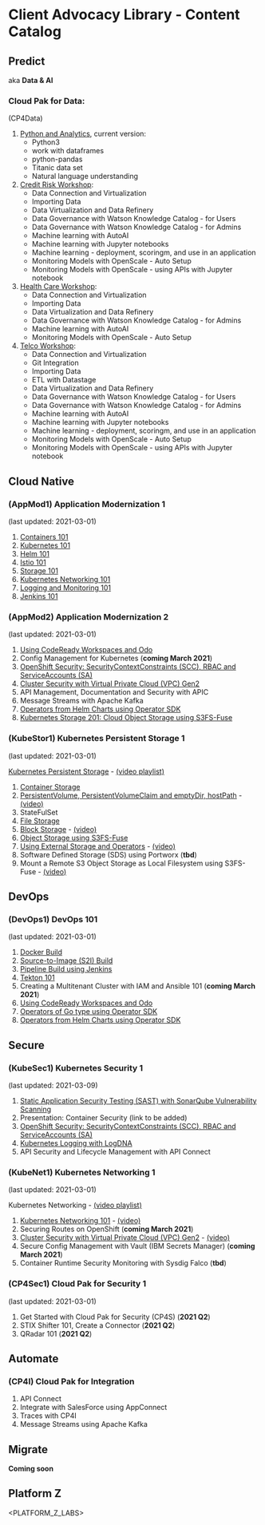 # Client Advocacy Library - Content Catalog

## Predict
aka **Data & AI**

### Cloud Pak for Data:
(CP4Data)

1. [Python and Analytics](https://ibm.github.io/python-and-analytics/), current version: 
    * Python3
    * work with dataframes
    * python-pandas
    * Titanic data set
    * Natural language understanding
2. [Credit Risk Workshop](https://ibm.github.io/credit-risk-workshop-cpd/):
    * Data Connection and Virtualization
    * Importing Data
    * Data Virtualization and Data Refinery
    * Data Governance with Watson Knowledge Catalog - for Users
    * Data Governance with Watson Knowledge Catalog - for Admins
    * Machine learning with AutoAI
    * Machine learning with Jupyter notebooks
    * Machine learning - deployment, scoringm, and use in an application
    * Monitoring Models with OpenScale - Auto Setup
    * Monitoring Models with OpenScale - using APIs with Jupyter notebook
3. [Health Care Workshop](https://ibm.github.io/cpd-workshop-health-care/):
    * Data Connection and Virtualization
    * Importing Data
    * Data Virtualization and Data Refinery
    * Data Governance with Watson Knowledge Catalog - for Admins
    * Machine learning with AutoAI
    * Monitoring Models with OpenScale - Auto Setup
4. [Telco Workshop](https://ibm.github.io/cloudpakfordata-telco-churn-workshop/):
    * Data Connection and Virtualization
    * Git Integration
    * Importing Data
    * ETL with Datastage
    * Data Virtualization and Data Refinery
    * Data Governance with Watson Knowledge Catalog - for Users
    * Data Governance with Watson Knowledge Catalog - for Admins
    * Machine learning with AutoAI
    * Machine learning with Jupyter notebooks
    * Machine learning - deployment, scoringm, and use in an application
    * Monitoring Models with OpenScale - Auto Setup
    * Monitoring Models with OpenScale - using APIs with Jupyter notebook

## Cloud Native

### (AppMod1) Application Modernization 1
(last updated: 2021-03-01)

1. [Containers 101](https://ibm.github.io/docker101/)
2. [Kubernetes 101](https://ibm.github.io/kube101/)
3. [Helm 101](https://ibm.github.io/helm101/)
4. [Istio 101](https://ibm.github.io/istio101/)
5. [Storage 101](https://ibm.github.io/kubernetes-storage/Lab1/)
6. [Kubernetes Networking 101](https://ibm.github.io/kubernetes-networking/services/)
7. [Logging and Monitoring 101](https://ibm.github.io/kubernetes-logging-and-monitoring/)
8. [Jenkins 101](https://ibm.github.io/jenkins101/)

### (AppMod2) Application Modernization 2
(last updated: 2021-03-01)

1. [Using CodeReady Workspaces and Odo](https://github.com/IBM/codeready-workspaces-workshop)
2. Config Management for Kubernetes (**coming March 2021**)
3. [OpenShift Security: SecurityContextConstraints (SCC), RBAC and ServiceAccounts (SA)](https://ibm.github.io/openshift-rbac-scc/)
4. [Cluster Security with Virtual Private Cloud (VPC) Gen2](https://ibm.github.io/kubernetes-networking/vpcgen2/)
5. API Management, Documentation and Security with APIC
6. Message Streams with Apache Kafka
7. [Operators from Helm Charts using Operator SDK](https://ibm.github.io/kubernetes-operators/lab3/)
8. [Kubernetes Storage 201: Cloud Object Storage using S3FS-Fuse](https://ibm.github.io/kubernetes-storage/Lab5/)

### (KubeStor1) Kubernetes Persistent Storage 1
(last updated: 2021-03-01)

[Kubernetes Persistent Storage](https://ibm.github.io/kubernetes-storage) - [(video playlist)](https://www.youtube.com/watch?v=GxT8g3-V3lk&list=PLzpeuWUENMK3ZnmjtvXgQOo1ksiG8I-aI)

1. [Container Storage](https://ibm.github.io/docker101/lab-3/)
2. [PersistentVolume, PersistentVolumeClaim and emptyDir, hostPath](https://ibm.github.io/kubernetes-storage/Lab1/) - [(video)](https://www.youtube.com/watch?v=GxT8g3-V3lk)
3. StateFulSet
4. [File Storage](https://ibm.github.io/kubernetes-storage/Lab2/)
5. [Block Storage](https://ibm.github.io/kubernetes-storage/Lab3/) - [(video)](https://www.youtube.com/watch?v=rUR0R1G5eq0)
6. [Object Storage using S3FS-Fuse](https://ibm.github.io/kubernetes-storage/Lab5/)
7. [Using External Storage and Operators](https://ibm.github.io/kubernetes-storage/Lab7/) - [(video)](https://www.youtube.com/watch?v=JSYZgzsScL4)
8. Software Defined Storage (SDS) using Portworx (**tbd**)
9. Mount a Remote S3 Object Storage as Local Filesystem using S3FS-Fuse - [(video)](https://www.youtube.com/watch?v=0xS1lBgHDX8) 

## DevOps

### (DevOps1) DevOps 101
(last updated: 2021-03-01)

1. [Docker Build](https://remkohdev.github.io/openshift-builds/docker-build/)
2. [Source-to-Image (S2I) Build](https://ibm.github.io/s2i-open-liberty-workshop/)
3. [Pipeline Build using Jenkins](https://remkohdev.github.io/openshift-builds/pipeline-build/lab-01/)
4. [Tekton 101](https://ibm.github.io/tekton-tutorial-openshift/)
5. Creating a Multitenant Cluster with IAM and Ansible 101 (**coming March 2021**)
6. [Using CodeReady Workspaces and Odo](https://github.com/IBM/codeready-workspaces-workshop)
7. [Operators of Go type using Operator SDK](https://ibm.github.io/kubernetes-operators/lab2/)
8. [Operators from Helm Charts using Operator SDK](https://ibm.github.io/kubernetes-operators/lab3/)

## Secure

### (KubeSec1) Kubernetes Security 1
(last updated: 2021-03-09)

1. [Static Application Security Testing (SAST) with SonarQube Vulnerability Scanning](https://ibm.github.io/sonarqube/)
1. Presentation: Container Security (link to be added)
1. [OpenShift Security: SecurityContextConstraints (SCC), RBAC and ServiceAccounts (SA)](https://ibm.github.io/openshift-rbac-scc/)
1. [Kubernetes Logging with LogDNA](https://ibm.github.io/kubernetes-logging-and-monitoring/logdna/lab-0/)
1. API Security and Lifecycle Management with API Connect

### (KubeNet1) Kubernetes Networking 1
(last updated: 2021-03-01)

Kubernetes Networking - [(video playlist)](https://www.youtube.com/watch?v=yRVWFMLZnL0&list=PLzpeuWUENMK0gALi-vr-lrDRymbZ7KTPf)

1. [Kubernetes Networking 101](https://ibm.github.io/kubernetes-networking/services/) - [(video)](https://www.youtube.com/watch?v=yRVWFMLZnL0)
1. Securing Routes on OpenShift (**coming March 2021**)
1. [Cluster Security with Virtual Private Cloud (VPC) Gen2](https://ibm.github.io/kubernetes-networking/vpcgen2/) - [(video)](https://www.youtube.com/watch?v=oqSCAyy6DrU)
1. Secure Config Management with Vault (IBM Secrets Manager) (**coming March 2021**)
1. Container Runtime Security Monitoring with Sysdig Falco (**tbd**)

### (CP4Sec1) Cloud Pak for Security 1
(last updated: 2021-03-01)

1. Get Started with Cloud Pak for Security (CP4S) (**2021 Q2**)
2. STIX Shifter 101, Create a Connector (**2021 Q2**)
3. QRadar 101 (**2021 Q2**)

## Automate

### (CP4I) Cloud Pak for Integration 

1. API Connect
2. Integrate with SalesForce using AppConnect
3. Traces with CP4I
4. Message Streams using Apache Kafka

## Migrate

**Coming soon**

## Platform Z

<PLATFORM_Z_LABS>

